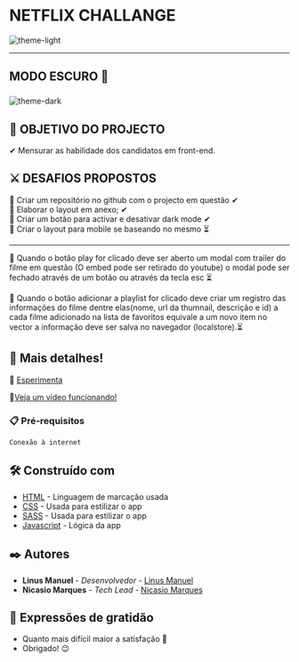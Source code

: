 # NETFLIX CHALLANGE
![theme-light](https://user-images.githubusercontent.com/79695824/134824764-e74fef56-d2c9-4369-94c7-1321f2b1b826.png)

---
## MODO ESCURO 🌙
###
![theme-dark](https://user-images.githubusercontent.com/79695824/134824802-18f3db22-1c66-4975-a851-c46bfdbf7ee2.png)

## 🎯 OBJETIVO DO PROJECTO
✔ Mensurar as habilidade dos candidatos em front-end.

## ⚔ DESAFIOS PROPOSTOS
📌 Criar um repositório no github com o projecto em questão ✔ <br>
📌 Elaborar o layout em anexo; ✔ <br>
📌 Criar um botão para activar e desativar dark mode ✔ <br>
📌 Criar o layout para mobile se baseando no mesmo ⏳ <br>

---
📌 Quando o botão play for clicado deve ser aberto um modal com trailer do filme em questão (O embed pode ser retirado do youtube) o  modal pode ser fechado através de um botão ou através da tecla esc ⏳

📌 Quando o botão adicionar a playlist for clicado deve criar um registro das informações do filme dentre elas(nome, url da thumnail, descrição e id) a cada filme adicionado na lista de favoritos equivale a um novo item no vector a informação deve ser salva no navegador (localstore).⏳


## 🚀 Mais detalhes!

📲 <a href="https://linusnetflix.netlify.app/" target="_blank">Esperimenta</a>


📲[Veja um video funcionando!]()

### 📋 Pré-requisitos

```
Conexão à internet
```
## 🛠️ Construído com

- [HTML](https://www.w3schools.com/html/) - Linguagem de marcação usada
- [CSS](https://www.w3schools.com/css/) - Usada para estilizar o app
- [SASS](https://www.w3schools.com/sass/) - Usada para estilizar o app
- [Javascript](https://www.w3schools.com/js/default.asp) - Lógica da app

## ✒️ Autores

- **Linus Manuel** - _Desenvolvedor_ - <a href="https://github.com/linusmanuel" target="_blank">Linus Manuel</a>
- **Nicasio Marques** - _Tech Lead_ - <a href="https://github.com/nicasiomarques" target="_blank">Nicasio Marques</a>

## 🎁 Expressões de gratidão

- Quanto mais difícil maior a satisfação 🙌
- Obrigado! 😉

